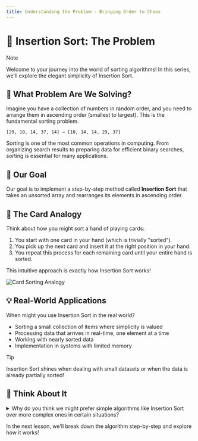```yaml
---
title: Understanding the Problem - Bringing Order to Chaos
---
```


# 🧩 Insertion Sort: The Problem

> [!NOTE]
> Welcome to your journey into the world of sorting algorithms! In this series, we'll explore the elegant simplicity of Insertion Sort.

## 🤔 What Problem Are We Solving?

Imagine you have a collection of numbers in random order, and you need to arrange them in ascending order (smallest to largest). This is the fundamental sorting problem.

```
[29, 10, 14, 37, 14] → [10, 14, 14, 29, 37]
```

Sorting is one of the most common operations in computing. From organizing search results to preparing data for efficient binary searches, sorting is essential for many applications.

## 🎯 Our Goal

Our goal is to implement a step-by-step method called **Insertion Sort** that takes an unsorted array and rearranges its elements in ascending order.

## 🎴 The Card Analogy

Think about how you might sort a hand of playing cards:

1. You start with one card in your hand (which is trivially "sorted").
2. You pick up the next card and insert it at the right position in your hand.
3. You repeat this process for each remaining card until your entire hand is sorted.

This intuitive approach is exactly how Insertion Sort works! 

![Card Sorting Analogy](https://storage.googleapis.com/images-dev-musclecode/insertion-sort-cards.png)

## 💡 Real-World Applications

When might you use Insertion Sort in the real world?

- Sorting a small collection of items where simplicity is valued
- Processing data that arrives in real-time, one element at a time
- Working with nearly sorted data
- Implementation in systems with limited memory

> [!TIP]
> Insertion Sort shines when dealing with small datasets or when the data is already partially sorted!

## 🤔 Think About It

<details>
<summary>Why do you think we might prefer simple algorithms like Insertion Sort over more complex ones in certain situations?</summary>

Simple algorithms like Insertion Sort:
- Are easier to implement correctly
- Have lower overhead for small datasets
- Are more intuitive to understand and debug
- Use less memory (constant space complexity)
- Can outperform complex algorithms on small or nearly sorted datasets

</details>

In the next lesson, we'll break down the algorithm step-by-step and explore how it works! 